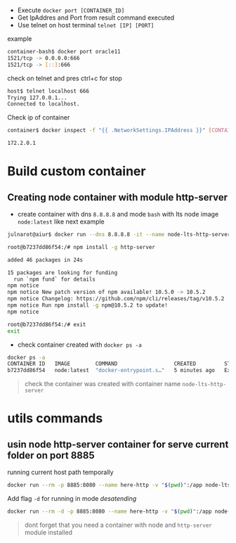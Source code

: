 - Execute `docker port [CONTAINER_ID]`
- Get IpAddres and Port from result command executed
- Use telnet on host terminal `telnet [IP] [PORT]`

example
```bash
container-bash$ docker port oracle11
1521/tcp -> 0.0.0.0:666
1521/tcp -> [::]:666
```

check on telnet and pres ctrl+c for stop

```bash
host$ telnet localhost 666
Trying 127.0.0.1...
Connected to localhost.
```

Check ip of container

```bash
container$ docker inspect -f "{{ .NetworkSettings.IPAddress }}" [CONTAINER_ID]

172.2.0.1
```

# Build custom container

## Creating node container with module http-server

- create container with dns `8.8.8.8` and mode `bash` with lts node image  `node:latest` like next example

```bash
julnarot@aiur$ docker run --dns 8.8.8.8 -it --name node-lts-http-server node:latest /bin/bash

root@b7237dd86f54:/# npm install -g http-server

added 46 packages in 24s

15 packages are looking for funding
  run `npm fund` for details
npm notice 
npm notice New patch version of npm available! 10.5.0 -> 10.5.2
npm notice Changelog: https://github.com/npm/cli/releases/tag/v10.5.2
npm notice Run npm install -g npm@10.5.2 to update!
npm notice 

root@b7237dd86f54:/# exit
exit

```

- check container created with `docker ps -a`
```bash
docker ps -a
CONTAINER ID   IMAGE        COMMAND                  CREATED         STATUS                      PORTS                    NAMES
b7237dd86f54   node:latest  "docker-entrypoint.s…"   5 minutes ago   Exited (0) 37 seconds ago                          node-lts-http-server
```
> check the container was created with container name `node-lts-http-server`

# utils commands

## usin node http-server container for serve current folder on port 8885

running current host path temporally
```bash
docker run --rm -p 8885:8080 --name here-http -v "$(pwd)":/app node-lts-http-server http-server /app

```
Add flag `-d` for running in mode *desatending*
```bash
docker run --rm -d -p 8885:8080 --name here-http -v "$(pwd)":/app node-lts-http-server http-server /app
```
> dont forget that you need a container with node and `http-server` module installed

